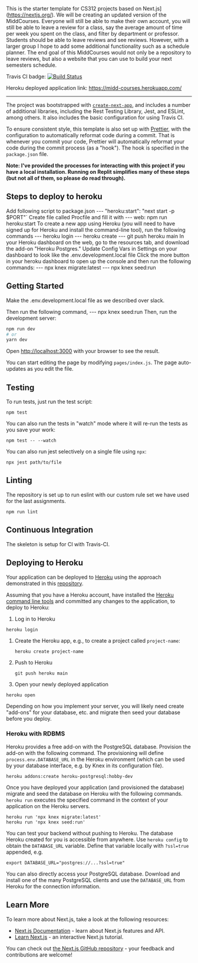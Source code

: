 This is the starter template for CS312 projects based on Next.js](https://nextjs.org/). We will be creating an updated version of the MiddCourses. Everyone will still be able to make their own account, you will still be able to leave a review for a class, say the average amount of time per week you spent on the class, and filter by department or professor. Students should be able to leave reviews and see reviews. However, with a larger group I hope to add some additional functionality such as a schedule planner. The end goal of this MiddCourses would not only be a repository to leave reviews, but also a website that you can use to build your next semesters schedule. 

Travis CI badge: [![Build Status](https://app.travis-ci.com/csci0312-f21/project-middcourses-2-0.svg?token=sgjMh2ower8npw8pypDe&branch=main)](https://app.travis-ci.com/csci0312-f21/project-middcourses-2-0)

Heroku deployed application link:  https://midd-courses.herokuapp.com/

---

The project was bootstrapped with [`create-next-app`](https://github.com/vercel/next.js/tree/canary/packages/create-next-app), and includes a number of additional libraries, including the Rest Testing Library, Jest, and ESLint, among others. It also includes the basic configuration for using Travis CI.

To ensure consistent style, this template is also set up with [Prettier](https://github.com/prettier/prettier), with the configuration to automatically reformat code during a commit. That is whenever you commit your code, Prettier will automatically reformat your code during the commit process (as a "hook"). The hook is specified in the `package.json` file.

**Note: I've provided the processes for interacting with this project if you have a local installation. Running on Replit simplifies many of these steps (but not all of them, so please do read through).**

## Steps to deploy to heroku
Add following script to package.json
--- "heroku:start": "next start -p $PORT"`
Create file called Procfile and fill it with
--- web: npm run heroku:start
To create a new app using Heroku (you will need to have signed up for Heroku and install the command-line tool), run the following commands
--- heroku login
--- heroku create
--- git push heroku main
In your Heroku dashboard on the web, go to the resources tab, and download the add-on "Heroku Postgres."
Update Config Vars in Settings on your dashboard to look like the .env.development.local file
Click the more button in your heroku dashboard to open up the console and then run the following commands:
--- npx knex migrate:latest
--- npx knex seed:run

## Getting Started

Make the .env.development.local file as we described over slack.

Then run the following command,
--- npx knex seed:run
Then, run the development server:

```bash
npm run dev
# or
yarn dev
```

Open [http://localhost:3000](http://localhost:3000) with your browser to see the result.

You can start editing the page by modifying `pages/index.js`. The page auto-updates as you edit the file.

## Testing

To run tests, just run the test script:

```
npm test
```

You can also run the tests in "watch" mode where it will re-run the tests as you save your work:

```
npm test -- --watch
```

You can also run jest selectively on a single file using `npx`:

```
npx jest path/to/file
```

## Linting

The repository is set up to run eslint with our custom rule set we have used for the last assignments.

```
npm run lint
```

## Continuous Integration

The skeleton is setup for CI with Travis-CI.

## Deploying to Heroku

Your application can be deployed to [Heroku](heroku.com) using the approach demonstrated in this [repository](https://github.com/mars/heroku-cra-node).

Assuming that you have a Heroku account, have installed the [Heroku command line tools](https://devcenter.heroku.com/articles/heroku-cli) and committed any changes to the application, to deploy to Heroku:

1. Log in to Heroku

```
heroku login
```

1. Create the Heroku app, e.g., to create a project called `project-name`:

   ```
   heroku create project-name
   ```

1. Push to Heroku

   ```
   git push heroku main
   ```

1. Open your newly deployed application

```
heroku open
```

Depending on how you implement your server, you will likely need create "add-ons" for your database, etc. and migrate then seed your database before you deploy.

### Heroku with RDBMS

Heroku provides a free add-on with the PostgreSQL database. Provision the add-on with the following command. The provisioning will define `process.env.DATABASE_URL` in the Heroku environment (which can be used by your database interface, e.g. by Knex in its configuration file).

```
heroku addons:create heroku-postgresql:hobby-dev
```

Once you have deployed your application (and provisioned the database) migrate and seed the database on Heroku with the following commands. `heroku run` executes the specified command in the context of your application on the Heroku servers.

```
heroku run 'npx knex migrate:latest'
heroku run 'npx knex seed:run'
```

You can test your backend without pushing to Heroku. The database Heroku created for you is accessible from anywhere. Use `heroku config` to obtain the `DATABASE_URL` variable. Define that variable locally with `?ssl=true` appended, e.g.

```
export DATABASE_URL="postgres://...?ssl=true"
```

You can also directly access your PostgreSQL database. Download and install one of the many PostgreSQL clients and use the `DATABASE_URL` from Heroku for the connection information.


## Learn More

To learn more about Next.js, take a look at the following resources:

- [Next.js Documentation](https://nextjs.org/docs) - learn about Next.js features and API.
- [Learn Next.js](https://nextjs.org/learn) - an interactive Next.js tutorial.

You can check out [the Next.js GitHub repository](https://github.com/vercel/next.js/) - your feedback and contributions are welcome!
